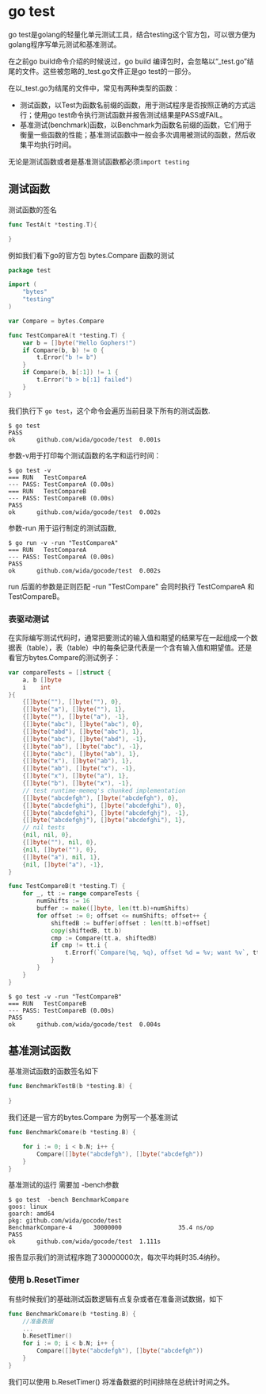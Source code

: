 # go test 

go test是golang的轻量化单元测试工具，结合testing这个官方包，可以很方便为golang程序写单元测试和基准测试。

在之前go build命令介绍的时候说过，go build 编译包时，会忽略以“_test.go”结尾的文件。这些被忽略的_test.go文件正是go test的一部分。

在以_test.go为结尾的文件中，常见有两种类型的函数：

- 测试函数，以Test为函数名前缀的函数，用于测试程序是否按照正确的方式运行；使用go test命令执行测试函数并报告测试结果是PASS或FAIL。
- 基准测试(benchmark)函数，以Benchmark为函数名前缀的函数，它们用于衡量一些函数的性能；基准测试函数中一般会多次调用被测试的函数，然后收集平均执行时间。


无论是测试函数或者是基准测试函数都必须`import testing` 

## 测试函数

测试函数的签名

```go
func TestA(t *testing.T){

}
```
例如我们看下go的官方包 bytes.Compare 函数的测试


```go
package test

import (
	"bytes"
	"testing"
)

var Compare = bytes.Compare

func TestCompareA(t *testing.T) {
	var b = []byte("Hello Gophers!")
	if Compare(b, b) != 0 {
		t.Error("b != b")
	}
	if Compare(b, b[:1]) != 1 {
		t.Error("b > b[:1] failed")
	}
}
```

我们执行下 ```go test```，这个命令会遍历当前目录下所有的测试函数.
```
$ go test 
PASS
ok      github.com/wida/gocode/test  0.001s
```

参数-v用于打印每个测试函数的名字和运行时间：

```
$ go test -v
=== RUN   TestCompareA
--- PASS: TestCompareA (0.00s)
=== RUN   TestCompareB
--- PASS: TestCompareB (0.00s)
PASS
ok      github.com/wida/gocode/test  0.002s
```

参数-run 用于运行制定的测试函数,

```
$ go run -v -run "TestCompareA"
=== RUN   TestCompareA
--- PASS: TestCompareA (0.00s)
PASS
ok      github.com/wida/gocode/test  0.002s
```
run 后面的参数是正则匹配 -run "TestCompare" 会同时执行 TestCompareA 和 TestCompareB。


### 表驱动测试

在实际编写测试代码时，通常把要测试的输入值和期望的结果写在一起组成一个数据表（table），表（table）中的每条记录代表是一个含有输入值和期望值。还是看官方bytes.Compare的测试例子：

```go
var compareTests = []struct {
	a, b []byte
	i    int
}{
	{[]byte(""), []byte(""), 0},
	{[]byte("a"), []byte(""), 1},
	{[]byte(""), []byte("a"), -1},
	{[]byte("abc"), []byte("abc"), 0},
	{[]byte("abd"), []byte("abc"), 1},
	{[]byte("abc"), []byte("abd"), -1},
	{[]byte("ab"), []byte("abc"), -1},
	{[]byte("abc"), []byte("ab"), 1},
	{[]byte("x"), []byte("ab"), 1},
	{[]byte("ab"), []byte("x"), -1},
	{[]byte("x"), []byte("a"), 1},
	{[]byte("b"), []byte("x"), -1},
	// test runtime·memeq's chunked implementation
	{[]byte("abcdefgh"), []byte("abcdefgh"), 0},
	{[]byte("abcdefghi"), []byte("abcdefghi"), 0},
	{[]byte("abcdefghi"), []byte("abcdefghj"), -1},
	{[]byte("abcdefghj"), []byte("abcdefghi"), 1},
	// nil tests
	{nil, nil, 0},
	{[]byte(""), nil, 0},
	{nil, []byte(""), 0},
	{[]byte("a"), nil, 1},
	{nil, []byte("a"), -1},
}

func TestCompareB(t *testing.T) {
	for _, tt := range compareTests {
		numShifts := 16
		buffer := make([]byte, len(tt.b)+numShifts)
		for offset := 0; offset <= numShifts; offset++ {
			shiftedB := buffer[offset : len(tt.b)+offset]
			copy(shiftedB, tt.b)
			cmp := Compare(tt.a, shiftedB)
			if cmp != tt.i {
				t.Errorf(`Compare(%q, %q), offset %d = %v; want %v`, tt.a, tt.b, offset, cmp, tt.i)
			}
		}
	}
}
```
```
$ go test -v -run "TestCompareB"
=== RUN   TestCompareB
--- PASS: TestCompareB (0.00s)
PASS
ok      github.com/wida/gocode/test  0.004s
```

## 基准测试函数

基准测试函数的函数签名如下

```go
func BenchmarkTestB(b *testing.B) {
  
}
```

我们还是一官方的bytes.Compare 为例写一个基准测试

```go
func BenchmarkComare(b *testing.B) {

	for i := 0; i < b.N; i++ {
		Compare([]byte("abcdefgh"), []byte("abcdefgh"))
	}
}
```

基准测试的运行 需要加 -bench参数

```
$ go test  -bench BenchmarkCompare
goos: linux
goarch: amd64
pkg: github.com/wida/gocode/test
BenchmarkCompare-4      30000000                35.4 ns/op
PASS
ok      github.com/wida/gocode/test  1.111s
```
报告显示我们的测试程序跑了30000000次，每次平均耗时35.4纳秒。

### 使用 b.ResetTimer

有些时候我们的基础测试函数逻辑有点复杂或者在准备测试数据，如下

```go
func BenchmarkComare(b *testing.B) {
    //准备数据
    ...
    b.ResetTimer()
	for i := 0; i < b.N; i++ {
		Compare([]byte("abcdefgh"), []byte("abcdefgh"))
	}
}
```
我们可以使用 b.ResetTimer() 将准备数据的时间排除在总统计时间之外。
